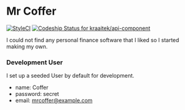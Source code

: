 # Mr Coffer
[![StyleCI](https://styleci.io/repos/56951256/shield?style=flat)](https://styleci.io/repos/56951256)
[ ![Codeship Status for kraaitek/api-component](https://codeship.com/projects/c1b23430-56ce-0134-e228-02458a2e1ff4/status?branch=master)](https://codeship.com/projects/172409)

I could not find any personal finance software that I liked so I started making my own.

### Development User
I set up a seeded User by default for development.
- name: Coffer
- password: secret
- email: mrcoffer@example.com
